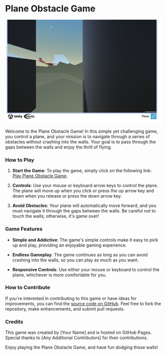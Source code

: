 # Plane Obstacle Game

![Game Screenshot](image.png)

Welcome to the Plane Obstacle Game! In this simple yet challenging game, you control a plane, and your mission is to navigate through a series of obstacles without crashing into the walls. Your goal is to pass through the gaps between the walls and enjoy the thrill of flying.

### How to Play

1. **Start the Game**: To play the game, simply click on the following link: [Play Plane Obstacle Game](https://aagam1090.github.io/PlaneObstacleGame/PlaneBuild/).

2. **Controls**: Use your mouse or keyboard arrow keys to control the plane. The plane will move up when you click or press the up arrow key and down when you release or press the down arrow key.

3. **Avoid Obstacles**: Your plane will automatically move forward, and you must navigate it through the gaps between the walls. Be careful not to touch the walls; otherwise, it's game over!

### Game Features

- **Simple and Addictive**: The game's simple controls make it easy to pick up and play, providing an enjoyable gaming experience.

- **Endless Gameplay**: The game continues as long as you can avoid crashing into the walls, so you can play as much as you want.

- **Responsive Controls**: Use either your mouse or keyboard to control the plane, whichever is more comfortable for you.

### How to Contribute

If you're interested in contributing to this game or have ideas for improvements, you can find the [source code on GitHub](https://github.com/aagam1090/PlaneObstacleGame). Feel free to fork the repository, make enhancements, and submit pull requests.

### Credits

This game was created by [Your Name] and is hosted on GitHub Pages. Special thanks to [Any Additional Contributors] for their contributions.

Enjoy playing the Plane Obstacle Game, and have fun dodging those walls!
